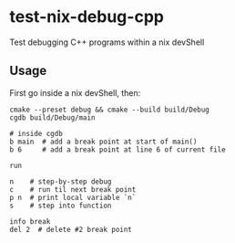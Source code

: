 # test-nix-debug-cpp

Test debugging C++ programs within a nix devShell


## Usage

First go inside a nix devShell, then:

```shell
cmake --preset debug && cmake --build build/Debug
cgdb build/Debug/main

# inside cgdb
b main  # add a break point at start of main()
b 6     # add a break point at line 6 of current file

run

n    # step-by-step debug
c    # run til next break point
p n  # print local variable `n`
s    # step into function

info break
del 2  # delete #2 break point
```

